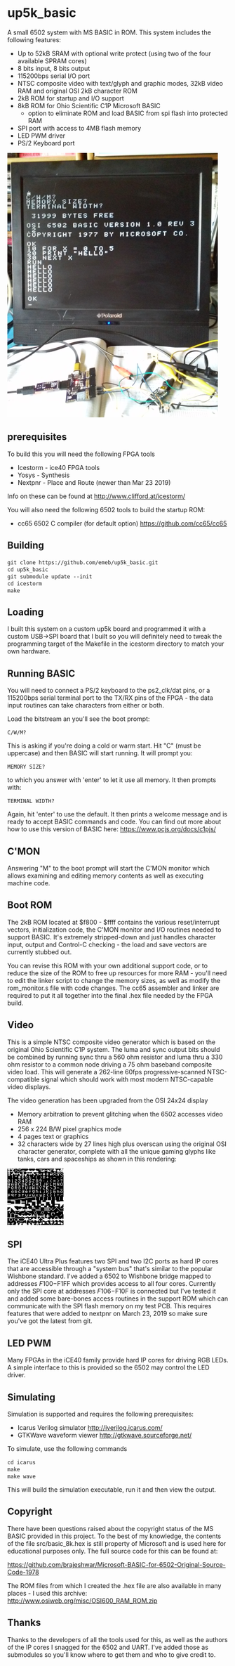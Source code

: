 # up5k_basic
A small 6502 system with MS BASIC in ROM. This system
includes the following features:

* Up to 52kB SRAM with optional write protect (using two of the four available SPRAM cores)
* 8 bits input, 8 bits output
* 115200bps serial I/O port
* NTSC composite video with text/glyph and graphic modes, 32kB video RAM and
  original OSI 2kB character ROM
* 2kB ROM for startup and I/O support
* 8kB ROM for Ohio Scientific C1P Microsoft BASIC
  - option to eliminate ROM and load BASIC from spi flash into protected RAM
* SPI port with access to 4MB flash memory
* LED PWM driver
* PS/2 Keyboard port

![screenshot](screenshot.png)

## prerequisites
To build this you will need the following FPGA tools

* Icestorm - ice40 FPGA tools
* Yosys - Synthesis
* Nextpnr - Place and Route (newer than Mar 23 2019)

Info on these can be found at http://www.clifford.at/icestorm/

You will also need the following 6502 tools to build the startup ROM:

* cc65 6502 C compiler (for default option) https://github.com/cc65/cc65

## Building

	git clone https://github.com/emeb/up5k_basic.git
	cd up5k_basic
	git submodule update --init
	cd icestorm
	make

## Loading

I built this system on a custom up5k board and programmed it with a custom
USB->SPI board that I built so you will definitely need to tweak the programming
target of the Makefile in the icestorm directory to match your own hardware.

## Running BASIC

You will need to connect a PS/2 keyboard to the ps2_clk/dat pins, or a
115200bps serial terminal port to the TX/RX pins of the FPGA - the data input
routines can take characters from either or both.

Load the bitstream an you'll see the boot prompt:

    C/W/M?

This is asking if you're doing a cold or warm start. Hit "C" (must be
uppercase) and then BASIC will start running. It will prompt you:

    MEMORY SIZE?

to which you answer with 'enter' to let it use all memory. It then prompts
with:

    TERMINAL WIDTH?

Again, hit 'enter' to use the default. It then prints a welcome message and
is ready to accept BASIC commands and code. You can find out more about
how to use this version of BASIC here: https://www.pcjs.org/docs/c1pjs/

## C'MON

Answering "M" to the boot prompt will start the C'MON monitor which allows
examining and editing memory contents as well as executing machine code.

## Boot ROM

The 2kB ROM located at $f800 - $ffff contains the various reset/interrupt
vectors, initialization code, the C'MON monitor and I/O routines needed to
support BASIC. It's extremely stripped-down and just handles character input,
output and Control-C checking - the load and save vectors are currently stubbed
out.

You can revise this ROM with your own additional support code, or to reduce the
size of the ROM to free up resources for more RAM - you'll need to edit the
linker script to change the memory sizes, as well as modify the rom_monitor.s
file with code changes. The cc65 assembler and linker are required to put it
all together into the final .hex file needed by the FPGA build.

## Video

This is a simple NTSC composite video generator which
is based on the original Ohio Scientific C1P system. The luma and sync output
bits should be combined by running sync thru a 560 ohm resistor and luma thru a
330 ohm resistor to a common node driving a 75 ohm baseband composite video
load. This will generate a 262-line 60fps progressive-scanned NTSC-compatible
signal which should work with most modern NTSC-capable video displays.

The video generation has been upgraded from the OSI 24x24 display

* Memory arbitration to prevent glitching when the 6502 accesses video RAM
* 256 x 224 B/W pixel graphics mode
* 4 pages text or graphics
* 32 characters wide by 27 lines high plus overscan using the original OSI
character generator, complete with all the unique gaming glyphs like tanks,
cars and spaceships as shown in this rendering:

![characters](chargen1x.png)

## SPI

The iCE40 Ultra Plus features two SPI and two I2C ports as hard IP cores that
are accessible through a "system bus" that's similar to the popular Wishbone
standard. I've added a 6502 to Wishbone bridge mapped to addresses $F100-$F1FF
which provides access to all four cores. Currently only the SPI core at
addresses $F106-$F10F is connected but I've tested it and added some bare-bones
access routines in the support ROM which can communicate with the SPI flash
memory on my test PCB. This requires features that were added to nextpnr on 
March 23, 2019 so make sure you've got the latest from git.

## LED PWM

Many FPGAs in the iCE40 family provide hard IP cores for driving RGB LEDs. A
simple interface to this is provided so the 6502 may control the LED driver.

## Simulating

Simulation is supported and requires the following prerequisites:

* Icarus Verilog simulator http://iverilog.icarus.com/
* GTKWave waveform viewer http://gtkwave.sourceforge.net/

To simulate, use the following commands

	cd icarus
	make
	make wave

This will build the simulation executable, run it and then view the output.

## Copyright

There have been questions raised about the copyright status of the MS BASIC
provided in this project. To the best of my knowledge, the contents of the file
src/basic_8k.hex is still property of Microsoft and is used here for educational
purposes only. The full source code for this can be found at:

https://github.com/brajeshwar/Microsoft-BASIC-for-6502-Original-Source-Code-1978

The ROM files from which I created the .hex file are also available in many
places - I used this archive: http://www.osiweb.org/misc/OSI600_RAM_ROM.zip

## Thanks

Thanks to the developers of all the tools used for this, as well as the authors
of the IP cores I snagged for the 6502 and UART. I've added those as submodules
so you'll know where to get them and who to give credit to.
